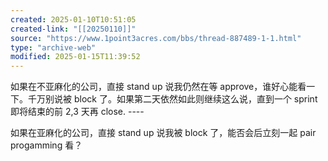 ```yaml
---
created: 2025-01-10T10:51:05
created-link: "[[20250110]]"
source: "https://www.1point3acres.com/bbs/thread-887489-1-1.html"
type: "archive-web"
modified: 2025-01-15T11:39:52
---
```


如果在不亚麻化的公司，直接 stand up 说我仍然在等 approve，谁好心能看一下。千万别说被 block 了。如果第二天依然如此则继续这么说，直到一个 sprint 即将结束的前 2,3 天再 close. ----

如果在亚麻化的公司，直接 stand up 说我被 block 了，能否会后立刻一起 pair progamming 看？

